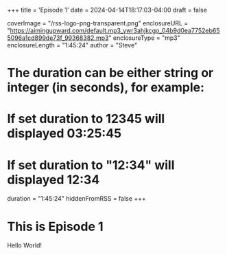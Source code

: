 +++
title = 'Episode 1'
date = 2024-04-14T18:17:03-04:00
draft = false

coverImage = "/rss-logo-png-transparent.png"
enclosureURL = "https://aimingupward.com/default.mp3_ywr3ahjkcgo_04b9d0ea7752eb655096a1cd899de73f_99368382.mp3"
enclosureType = "mp3"
enclosureLength = "1:45:24"
author = "Steve"
# The duration can be either string or integer (in seconds), for example:
# If set duration to 12345 will displayed 03:25:45
# If set duration to "12:34" will displayed 12:34
duration = "1:45:24"
hiddenFromRSS = false
+++

# This is Episode 1

Hello World!